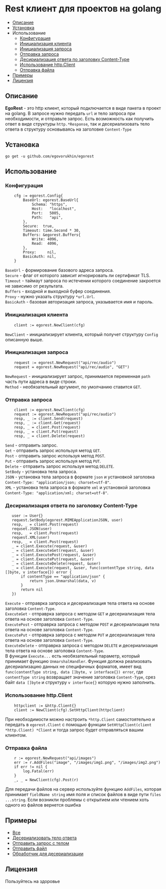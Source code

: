 # Rest клиент для проектов на golang
- [Описание](README.md#описание)
- [Установка](README.md#установка)
- Использование
    - [Конфигурация](README.md#конфигурация)
    - [Инициализация клиента](README.md#инициализация-клиента)
    - [Инициализация запроса](README.md#инициализация-запроса)
    - [Отправка запроса](README.md#отправка-запроса)
    - [Десириализация ответа по заголовку Content-Type](README.md#десириализация-ответа-по-заголовку-content-type)
    - [Использование http.Client](README.md#использование-httpclient)
    - [Отправка файла](README.md#отправка-файла)
- [Примеры](README.md#примеры)
- [Лицензия](README.md#лицензия)

## Описание
__EgoRest__ - это http клиент, который подключается в виде пакета в проект на golang. В запросе нужно передать `url` и тело запроса при необходимости, и отправьте запрос. Есть возможность как получить ответ в виде структуры `http.*Response`, так и десериализовать тело ответа в структуру основываясь на заголовке `Content-Type`

## Установка
```
go get -u github.com/egovorukhin/egorest
```

## Использование

### Конфигурация
```golang
	cfg := egorest.Config{
		BaseUrl: egorest.BaseUrl{
			Schema: "https",
			Host:   "localhost",
			Port:   5005,
			Path:   "api",
		},
		Secure:  true,
		Timeout: time.Second * 30,
		Buffers: &egorest.Buffers{
			Write: 4096,
			Read:  4096,
		},
		Proxy:     nil,
		BasicAuth: nil,
	}
```
`BaseUrl` - формирование базового адреса запроса.  
`Secure` - флаг от которого зависит игнорировать ли сертификат TLS.  
`Timeout` - таймаут запроса по истечении которого соединение закроется не зависимо от результата.  
`Buffers` - входной и выходной буфер соединения.  
`Proxy` - нужно указать структуру `*url.Url`.  
`BasicAuth` - базовая авторизация запроса, указывается имя и пароль.
### Инициализация клиента
```golang
    client := egorest.NewClient(cfg)
```
`NewClient` - инициализирует клиента, который получет структуру `Config` описанную выше.
### Инициализация запроса
```golang
    request := egorest.NewRequest("api/rec/audio")
    request = egorest.NewRequest("api/rec/audio", "GET")
```
`NewRequest` - инициализирует запрос, принимается переменная `path `часть пути адреса в виде строки.  
`Method` - необязательный аргумент, по умолчанию ставится `GET`.
### Отправка запроса
```golang
    client := egorest.NewClient(cfg)
    request := egorest.NewRequest("api/rec/audio")
    resp, _ := client.Send(request)
    resp, _ := client.Get(request)
    resp, _ = client.Post(request)
    resp, _ = client.Put(request)
    resp, _ = client.Delete(request)
```
`Send` - отправить запрос.  
`Get` - отправить запрос используя метод `GET`.  
`Post` - отправить запрос используя метод `POST`.  
`Put` - отправить запрос используя метод `PUT`.  
`Delete` - отправить запрос используя метод `DELETE`.  
`SetBody` - установка тела запроса.  
`JSON` - установка тела запроса в формате `json` и установкой заголовка `Content-Type: "application/json; charset=utf-8"`.  
`XML` - установка тела запроса в формате `xml` и установкой заголовка `Content-Type: "application/xml; charset=utf-8"`.  

### Десириализация ответа по заголовку Content-Type
 ```golang
    user := User{}
	request.SetBody(egorest.MIMEApplicationJSON, user)
	resp, _ = client.Post(request)
	requset.JSON(user)
	resp, _ = client.Post(request)
	request.XML(user)
	resp, _ = client.Post(request)
	_ = client.Execute(request, &user)
	_ = client.ExecuteGet(request, &user)
	_ = client.ExecutePost(request, &user)
	_ = client.ExecutePut(request, &user)
	_ = client.ExecuteDelete(request, &user)
    _ = client.Execute(request, &user, func(contentType string, data []byte, v interface{}) error {
		if contentType == "application/json" {
			return json.Unmarshal(data, v)
		}
		return nil
	})
 ```
`Execute` - отправрка запроса и десериализация тела ответа на основе заголовка `Content-Type`.  
`ExecuteGet` - отправрка запроса с методом `GET` и десериализация тела ответа на основе заголовка `Content-Type`.  
`ExecutePost` - отправрка запроса с методом `POST` и десериализация тела ответа на основе заголовка `Content-Type`.  
`ExecutePut` - отправрка запроса с методом `PUT` и десериализация тела ответа на основе заголовка `Content-Type`.  
`ExecuteDelete` - отправрка запроса с методом `DELETE` и десериализация тела ответа на основе заголовка `Content-Type`.  
В функции `Execute...` есть необязательный параметр, который принимает функцию `UnmarshalHandler`. Функция должна реализовать десериализацию данных не специфичных форматов, имеет вид `func(contentType string, data []byte, v interface{}) error`, где `contentType string` возвращает значение заголовка `Content-Type`, срез байт `data []byte` и структуру `v interface{}` которую нужно заполнить.
### Использование http.Client
```golang
    httpclient := &http.Client{}
    client := NewClient(cfg).SetHttpClient(httpclient)
```
При необходимости можно настроить `*http.Client` самостоятельно и передать в `egorest.Client` с помощью функции `SetHttpClient(client *http.Client) *Client` и тогда запрос будет отправляться вашим клиентом.
### Отправка файла
```golang
	r := egorest.NewRequest("api/images")
	err := r.AddFiles("image", "/images/img1.png", "/images/img2.png")
	if err != nil {
		log.Fatal(err)
	}
	_, _ = NewClient(cfg).Post(r)
```
Для передачи файлов на сервер используйте функцию `AddFiles`, которая принимает `fieldName string` имя поля и список файлов в виде пути `files ...string`. Если возникли проблемы с открытием или чтением хоть одного из файлов вернется ошибка

## Примеры
- [Все](https://github.com/egovorukhin/egorest/tree/master/examples)
- [Десериализовать тело ответа](https://github.com/egovorukhin/egorest/tree/master/examples/get_json)
- [Отправить запрос с телом](https://github.com/egovorukhin/egorest/tree/master/examples/send_body)
- [Отправить файл](https://github.com/egovorukhin/egorest/tree/master/examples/add_file)
- [Обработчик для десериализации](https://github.com/egovorukhin/egorest/tree/master/examples/custom_handler)

## Лицензия
Пользуйтесь на здоровье
